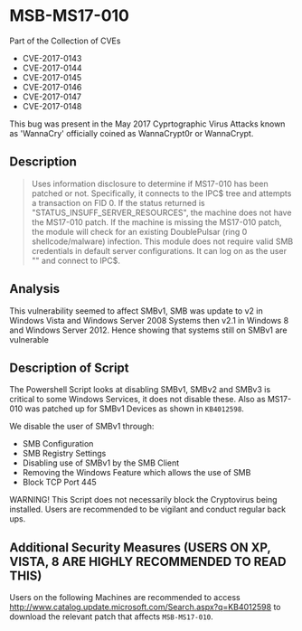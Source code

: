 # MSB-MS17-010

Part of the Collection of CVEs
- CVE-2017-0143
- CVE-2017-0144
- CVE-2017-0145
- CVE-2017-0146
- CVE-2017-0147
- CVE-2017-0148

This bug was present in the May 2017 Cyprtographic Virus Attacks known as 'WannaCry' officially coined as WannaCrypt0r or WannaCrypt. 

## Description
 >  Uses information disclosure to determine if MS17-010 has been patched or not. Specifically, it connects to the IPC$ tree and attempts a transaction on FID 0. If the status returned is "STATUS_INSUFF_SERVER_RESOURCES", the machine does not have the MS17-010 patch. If the machine is missing the MS17-010 patch, the module will check for an existing DoublePulsar (ring 0 shellcode/malware) infection. This module does not require valid SMB credentials in default server configurations. It can log on as the user "\" and connect to IPC$.

## Analysis
This vulnerability seemed to affect SMBv1, SMB was update to v2 in Windows Vista and Windows Server 2008 Systems then v2.1 in Windows 8 and Windows Server 2012. Hence showing that systems still on SMBv1 are vulnerable

## Description of Script
The Powershell Script looks at disabling SMBv1, SMBv2 and SMBv3 is critical to some Windows Services, it does not disable these. Also as MS17-010 was patched up for SMBv1 Devices as shown  in `KB4012598`. 

We disable the user of SMBv1 through:
- SMB Configuration
- SMB Registry Settings
- Disabling use of SMBv1 by the SMB Client
- Removing the Windows Feature which allows the use of SMB
- Block TCP Port 445

WARNING! This Script does not necessarily block the Cryptovirus being installed. Users are recommended to be vigilant and conduct regular back ups.

## Additional Security Measures (USERS ON XP, VISTA, 8 ARE HIGHLY RECOMMENDED TO READ THIS)
Users on the following Machines are recommended to access http://www.catalog.update.microsoft.com/Search.aspx?q=KB4012598 to download the relevant patch that affects `MSB-MS17-010`.


